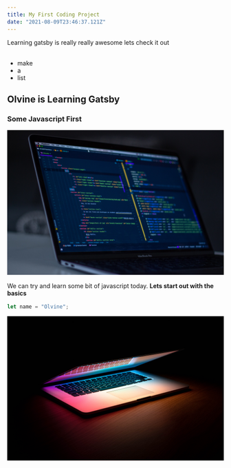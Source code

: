 ```yaml
---
title: My First Coding Project
date: "2021-08-09T23:46:37.121Z"
---
```


Learning gatsby is really really awesome lets check it out <br></br>

- make
- a 
- list
 
 ## Olvine is Learning Gatsby
 ### Some Javascript First

![Code](./code.jpg)

We can try and learn some bit of javascript today.
**Lets start out with the basics**
 ```javascript
 let name = "Olvine";
 ```
 ![Laptop](./laptop.jpg)